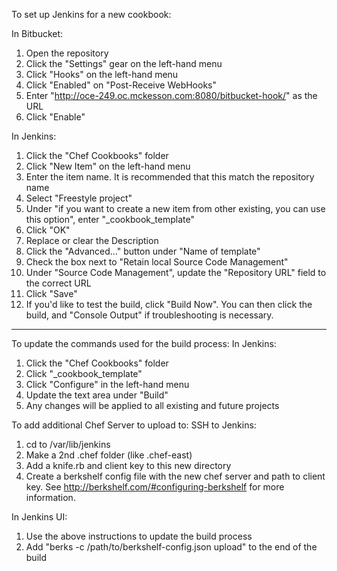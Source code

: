 To set up Jenkins for a new cookbook:

In Bitbucket:
1) Open the repository
2) Click the "Settings" gear on the left-hand menu
3) Click "Hooks" on the left-hand menu
4) Click "Enabled" on "Post-Receive WebHooks"
5) Enter "http://oce-249.oc.mckesson.com:8080/bitbucket-hook/" as the URL
6) Click "Enable"

In Jenkins:
1) Click the "Chef Cookbooks" folder
2) Click "New Item" on the left-hand menu
3) Enter the item name. It is recommended that this match the repository name
4) Select "Freestyle project"
5) Under "if you want to create a new item from other existing, you can use this option", enter "_cookbook_template"
6) Click "OK"
7) Replace or clear the Description
8) Click the "Advanced..." button under "Name of template"
9) Check the box next to "Retain local Source Code Management"
10) Under "Source Code Management", update the "Repository URL" field to the correct URL
11) Click "Save"
12) If you'd like to test the build, click "Build Now". You can then click the build, and "Console Output" if troubleshooting is necessary.

--------------------

To update the commands used for the build process:
In Jenkins:
1) Click the "Chef Cookbooks" folder
2) Click "_cookbook_template"
3) Click "Configure" in the left-hand menu
4) Update the text area under "Build"
5) Any changes will be applied to all existing and future projects

To add additional Chef Server to upload to:
SSH to Jenkins:
1) cd to /var/lib/jenkins
2) Make a 2nd .chef folder (like .chef-east)
3) Add a knife.rb and client key to this new directory
4) Create a berkshelf config file with the new chef server and path to client key. See http://berkshelf.com/#configuring-berkshelf for more information.

In Jenkins UI:
1) Use the above instructions to update the build process
2) Add "berks -c /path/to/berkshelf-config.json upload" to the end of the build
